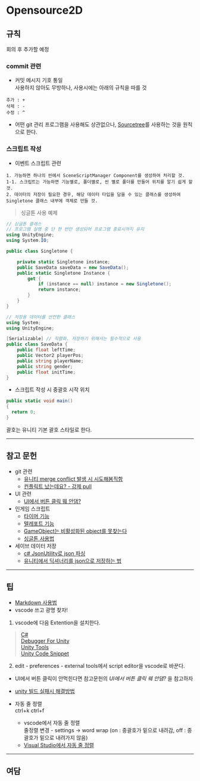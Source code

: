 # Opensource2D

## 규칙
회의 후 추가할 예정

### commit 관련

* 커밋 메시지 기호 통일   
사용하지 않아도 무방하나, 사용시에는 아래의 규칙을 따를 것
```
추가 : +
삭제 : -
수정 : ^
```
* 어떤 git 관리 프로그램을 사용해도 상관없으나, [Sourcetree](https://www.sourcetreeapp.com/)를 사용하는 것을 원칙으로 한다.

### 스크립트 작성
* 이벤트 스크립트 관련
```
1. 가능하면 하나의 씬에서 SceneScriptManager Component를 생성하여 처리할 것.
1-1. 스크립트는 가능하면 기능별로, 폴더별로, 씬 별로 폴더를 만들어 위치를 알기 쉽게 할 것.
2. 데이터의 저장이 필요한 경우, 해당 데이터 타입을 담을 수 있는 클래스를 생성하여 Singletone 클래스 내부에 객체로 만들 것.
```
> 싱글톤 사용 예제
```c#
// 싱글톤 클래스
// 프로그램 실행 중 단 한 번만 생성되어 프로그램 종료시까지 유지
using UnityEngine;
using System.IO;

public class Singletone {

    private static Singletone instance;
    public SaveData saveData = new SaveData();
    public static Singletone Instance {
        get {
            if (instance == null) instance = new Singletone();
            return instance;
        }
    }
}
```
```c#
// 저장용 데이터를 선언한 클래스
using System;
using UnityEngine;

[Serializable] // 직렬화. 저장하기 위해서는 필수적으로 사용
public class SaveData {
    public float leftTime;
    public Vector2 playerPos;
    public string playerName;
    public string gender;
    public float initTime;
}
```
* 스크립트 작성 시 중괄호 시작 위치
```c#
public static void main()
{
  return 0;
}
```
괄호는 유니티 기본 괄호 스타일로 한다.

* * *
## 참고 문헌
* git 관련
  - [유니티 merge conflict 발생 시 시도해봄직함](https://cookiehcl.tistory.com/1)
  - [컨플릭트 났는데요? - 강제 pull](https://mosei.tistory.com/m/entry/GIT-git-pull-%EC%8B%9C-merge-%EC%98%A4%EB%A5%98%EA%B0%80-%EB%82%A0%EB%95%8C-%EA%B0%95%EC%A0%9C-git-pull-%EB%8D%AE%EC%96%B4%EC%93%B0%EA%B8%B0-%EB%B0%A9%EB%B2%95)
* UI 관련
  - [UI에서 버튼 클릭 웨 안댐?](https://wonsorang.tistory.com/693)
* 인게임 스크립트
  - [타이머 기능](https://youtu.be/9wAOJC6j1R4)
  - [텔레포트 기능](https://youtu.be/9JvZwMmEydQ)
  - [GameObject는 비활성화된 object를 못찾는다](https://prosto.tistory.com/147)
  - [싱글톤 사용법](https://glikmakesworld.tistory.com/2)
* 세이브 데이터 저장
  - [c# JsonUtility로 json 파싱](https://bloodstrawberry.tistory.com/754)
  - [유니티에서 딕셔너리를 json으로 저장하는 법](https://timeboxstory.tistory.com/138)

* * *
## 팁
* [Markdown 사용법](https://gist.github.com/ihoneymon/652be052a0727ad59601)
* vscode 쓰고 광명 찾자!
1. vscode에 다음 Extention을 설치한다.
> [C#](https://marketplace.visualstudio.com/items?itemName=ms-dotnettools.csharp)    
> [Debugger For Unity](https://marketplace.visualstudio.com/items?itemName=Unity.unity-debug, "This extension is deprecated as it is no longer being maintained 라고 뜨지만 사용에 문제 없다.")    
> [Unity Tools](https://marketplace.visualstudio.com/items?itemName=Tobiah.unity-tools)    
> [Unity Code Snippet](https://marketplace.visualstudio.com/items?itemName=kleber-swf.unity-code-snippets)    
2. edit - preferences - external tools에서 script editor을 vscode로 바꾼다.

* UI에서 버튼 클릭이 안먹힌다면 참고문헌의 *UI에서 버튼 클릭 웨 안댐?* 을 참고하자

* [unity 빌드 실패시 해결방법](https://citynetc.tistory.com/231)
* 자동 줄 정렬    
  ctrl+k ctrl+f    
  - vscode에서 자동 줄 정렬    
    줄정렬 변경 - settings → word wrap (on : 중괄호가 밑으로 내려감, off : 중괄호가 밑으로 내려가지 않음)
  - [Visual Studio에서 자동 줄 정렬](https://notstop.co.kr/1026)
* * *
## 여담